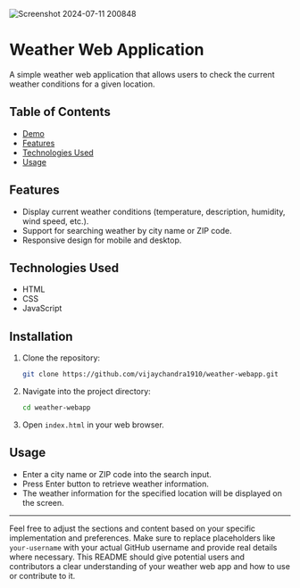 ![Screenshot 2024-07-11 200848](https://github.com/vijaychandra1910/weather_webapp/assets/138502362/9a4c04c0-304c-4f5d-ab98-04d528e55ceb)


# Weather Web Application

A simple weather web application that allows users to check the current weather conditions for a given location.

## Table of Contents
- [Demo](#demo)
- [Features](#features)
- [Technologies Used](#technologies-used)
- [Usage](#usage)



## Features

- Display current weather conditions (temperature, description, humidity, wind speed, etc.).
- Support for searching weather by city name or ZIP code.
- Responsive design for mobile and desktop.

## Technologies Used

- HTML
- CSS
- JavaScript 

## Installation

1. Clone the repository:

   ```bash
   git clone https://github.com/vijaychandra1910/weather-webapp.git
   ```

2. Navigate into the project directory:

   ```bash
   cd weather-webapp
   ```

3. Open `index.html` in your web browser.

## Usage

- Enter a city name or ZIP code into the search input.
- Press Enter button to retrieve weather information.
- The weather information for the specified location will be displayed on the screen.






---

Feel free to adjust the sections and content based on your specific implementation and preferences. Make sure to replace placeholders like `your-username` with your actual GitHub username and provide real details where necessary. This README should give potential users and contributors a clear understanding of your weather web app and how to use or contribute to it.
